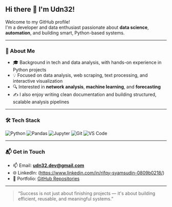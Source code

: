 ## Hi there 👋 I'm Udn32!

Welcome to my GitHub profile!  
I'm a developer and data enthusiast passionate about **data science**, **automation**, and building smart, Python-based systems.

---

### 🚀 About Me

- 🎓 Background in tech and data analysis, with hands-on experience in Python projects  
- 💡 Focused on data analysis, web scraping, text processing, and interactive visualization  
- 🔍 Interested in **network analysis**, **machine learning**, and **forecasting**  
- ✍️ I also enjoy writing clean documentation and building structured, scalable analysis pipelines

---

### 🛠️ Tech Stack

![Python](https://img.shields.io/badge/-Python-333?style=flat&logo=python)
![Pandas](https://img.shields.io/badge/-Pandas-150458?style=flat&logo=pandas)
![Jupyter](https://img.shields.io/badge/-Jupyter-orange?style=flat&logo=jupyter)
![Git](https://img.shields.io/badge/-Git-F05032?style=flat&logo=git)
![VS Code](https://img.shields.io/badge/-VS%20Code-007ACC?style=flat&logo=visual-studio-code)

---


### 📬 Get in Touch

- 📫 Email: **udn32.dev@gmail.com**  
- 🌐 LinkedIn: (https://www.linkedin.com/in/rifqy-syamsudin-0809b0218/)  
- 💼 Portfolio: [GitHub Repositories](https://github.com/Udn32?tab=repositories)

---

> “Success is not just about finishing projects — it's about building efficient, reusable, and meaningful systems.”

